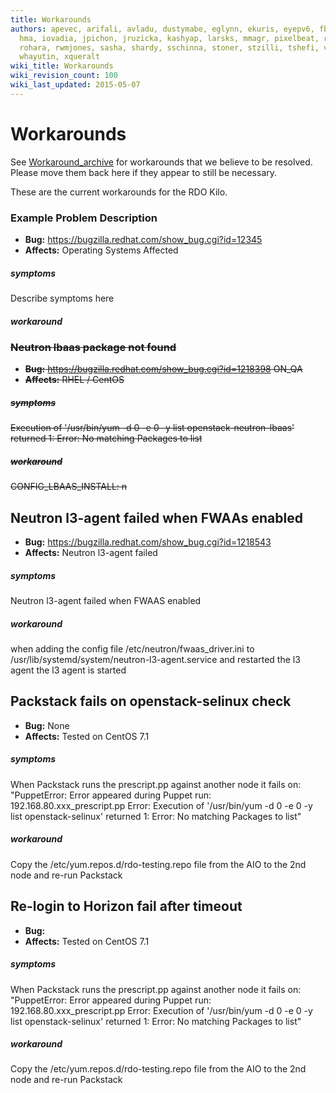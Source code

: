 ```yaml
---
title: Workarounds
authors: apevec, arifali, avladu, dustymabe, eglynn, ekuris, eyepv6, fbayhan, flaper87,
  hma, iovadia, jpichon, jruzicka, kashyap, larsks, mmagr, pixelbeat, rbowen, rdo,
  rohara, rwmjones, sasha, shardy, sschinna, stoner, stzilli, tshefi, vaneldik, weshayutin,
  whayutin, xqueralt
wiki_title: Workarounds
wiki_revision_count: 100
wiki_last_updated: 2015-05-07
---
```


# Workarounds

See [Workaround_archive](Workaround_archive) for workarounds that we believe to be resolved. Please move them back here if they appear to still be necessary.

These are the current workarounds for the RDO Kilo.

### Example Problem Description

*   **Bug:** <https://bugzilla.redhat.com/show_bug.cgi?id=12345>
*   **Affects:** Operating Systems Affected

##### symptoms

Describe symptoms here

##### workaround

<strike>

### Neutron lbaas package not found

*   **Bug:** <https://bugzilla.redhat.com/show_bug.cgi?id=1218398> ON_QA
*   **Affects:** RHEL / CentOS

##### symptoms

Execution of '/usr/bin/yum -d 0 -e 0 -y list openstack-neutron-lbaas' returned 1: Error: No matching Packages to list

##### workaround

CONFIG_LBAAS_INSTALL: n </strike>

## Neutron l3-agent failed when FWAAs enabled

*   **Bug:** <https://bugzilla.redhat.com/show_bug.cgi?id=1218543>
*   **Affects:** Neutron l3-agent failed

##### symptoms

Neutron l3-agent failed when FWAAS enabled

##### workaround

when adding the config file /etc/neutron/fwaas_driver.ini to /usr/lib/systemd/system/neutron-l3-agent.service and restarted the l3 agent the l3 agent is started

## Packstack fails on openstack-selinux check

*   **Bug:** None
*   **Affects:** Tested on CentOS 7.1

##### symptoms

When Packstack runs the prescript.pp against another node it fails on: "PuppetError: Error appeared during Puppet run: 192.168.80.xxx_prescript.pp Error: Execution of '/usr/bin/yum -d 0 -e 0 -y list openstack-selinux' returned 1: Error: No matching Packages to list"

##### workaround

Copy the /etc/yum.repos.d/rdo-testing.repo file from the AIO to the 2nd node and re-run Packstack

## Re-login to Horizon fail after timeout

*   **Bug:**
*   **Affects:** Tested on CentOS 7.1

##### symptoms

When Packstack runs the prescript.pp against another node it fails on: "PuppetError: Error appeared during Puppet run: 192.168.80.xxx_prescript.pp Error: Execution of '/usr/bin/yum -d 0 -e 0 -y list openstack-selinux' returned 1: Error: No matching Packages to list"

##### workaround

Copy the /etc/yum.repos.d/rdo-testing.repo file from the AIO to the 2nd node and re-run Packstack
